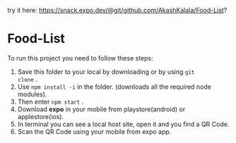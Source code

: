 try it here: https://snack.expo.dev/@git/github.com/AkashKalala/Food-List?

# Food-List
To run this project you need to follow these steps:
  1. Save this folder to your local by downloading or by using <code>git clone</code> .
  2. Use <code>npm install -i</code>  in the folder. (downloads all the required node modules).
  3. Then enter <code>npm start</code> .
  4. Download <b>expo</b> in your mobile from playstore(android) or applestore(ios).
  5. In terminal you can see a local host site, open it and you find a QR Code.
  6. Scan the QR Code using your mobile from expo app.
